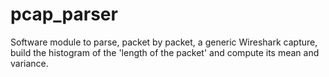 # pcap_parser
Software module to parse, packet by packet, a generic Wireshark capture, build the histogram of the 'length of the packet' and compute its mean and variance.   

 
